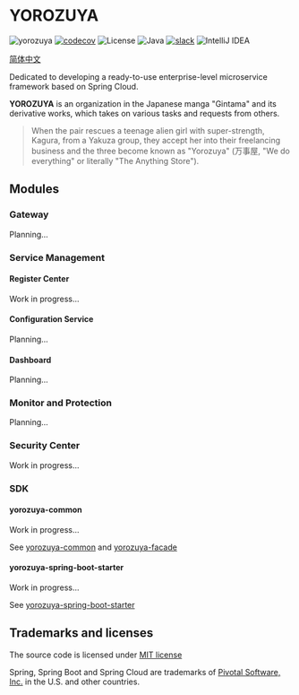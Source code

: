 # YOROZUYA

![yorozuya](https://github.com/ksewen/yorozuya/actions/workflows/ci.yml/badge.svg)
[![codecov](https://codecov.io/gh/ksewen/yorozuya/graph/badge.svg?token=2XFYUXFB3X)](https://codecov.io/gh/ksewen/yorozuya)
![License](https://img.shields.io/badge/License-MIT-blue.svg)
![Java](https://img.shields.io/badge/Java-17-blue.svg)
[![slack](https://img.shields.io/badge/slack-yorozuya-brightgreen.svg?logo=slack)](https://join.slack.com/t/yorozuya-z8y6384/shared_invite/zt-22y8fv2hd-0veY3zZjpgjeEFFqwWkTiw)
![IntelliJ IDEA](https://img.shields.io/badge/IntelliJIDEA-000000.svg?logo=intellij-idea&logoColor=white)

[简体中文](./README_CN.md)

Dedicated to developing a ready-to-use enterprise-level microservice framework based on Spring Cloud.

**YOROZUYA** is an organization in the Japanese manga "Gintama" and its derivative works, which takes on various tasks
and requests from others.
> When the pair rescues a teenage alien girl with super-strength, Kagura, from a Yakuza group, they accept her into
> their freelancing business and the three become known as "Yorozuya" (万事屋, "We do everything" or literally "The
> Anything Store").

## Modules

### Gateway

Planning...

### Service Management

#### Register Center

Work in progress...

#### Configuration Service

Planning...

#### Dashboard

Planning...

### Monitor and Protection

Planning...

### Security Center

Work in progress...

### SDK

#### yorozuya-common

Work in progress...

See [yorozuya-common](./yorozuya-common/README.md) and [yorozuya-facade](./yorozuya-facade)

#### yorozuya-spring-boot-starter

Work in progress...

See [yorozuya-spring-boot-starter](./yorozuya-spring-boot-starter/README.md)

## Trademarks and licenses

The source code is licensed under [MIT license](https://opensource.org/license/mit/)

Spring, Spring Boot and Spring Cloud are trademarks of [Pivotal Software, Inc.](https://tanzu.vmware.com/) in the U.S.
and other countries.

